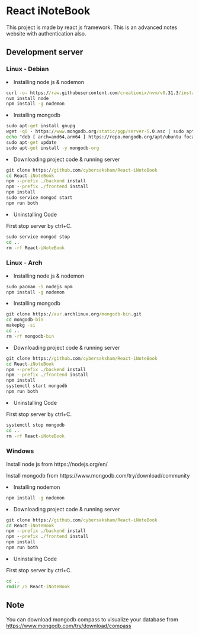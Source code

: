 # React iNoteBook

This project is made by react js framework. This is an advanced notes website with authentication also.

## Development server

### Linux - Debian
<li>Installing node js & nodemon</li>

```cmd
curl -o- https://raw.githubusercontent.com/creationix/nvm/v0.31.3/install.sh | bash
nvm install node
npm install -g nodemon
```

<li>Installing mongodb</li>

```cmd
sudo apt-get install gnupg
wget -qO - https://www.mongodb.org/static/pgp/server-5.0.asc | sudo apt-key add -
echo "deb [ arch=amd64,arm64 ] https://repo.mongodb.org/apt/ubuntu focal/mongodb-org/5.0 multiverse" | sudo tee /etc/apt/sources.list.d/mongodb-org-5.0.list
sudo apt-get update
sudo apt-get install -y mongodb-org
```

<li>Downloading project code & running server</li>

```cmd
git clone https://github.com/cybersaksham/React-iNoteBook
cd React-iNoteBook
npm --prefix ./backend install
npm --prefix ./frontend install
npm install
sudo service mongod start
npm run both
```

<li>Uninstalling Code</li>

First stop server by ctrl+C.

```cmd
sudo service mongod stop
cd ..
rm -rf React-iNoteBook
```

### Linux - Arch
<li>Installing node js & nodemon</li>

```cmd
sudo pacman -S nodejs npm
npm install -g nodemon
```

<li>Installing mongodb</li>

```cmd
git clone https://aur.archlinux.org/mongodb-bin.git
cd mongodb-bin
makepkg -si
cd ..
rm -rf mongodb-bin
```

<li>Downloading project code & running server</li>

```cmd
git clone https://github.com/cybersaksham/React-iNoteBook
cd React-iNoteBook
npm --prefix ./backend install
npm --prefix ./frontend install
npm install
systemctl start mongodb
npm run both
```

<li>Uninstalling Code</li>

First stop server by ctrl+C.

```cmd
systemctl stop mongodb
cd ..
rm -rf React-iNoteBook
```

### Windows
<p>Install node js from https://nodejs.org/en/</p>
<p>Install mongodb from https://www.mongodb.com/try/download/community</p>

<li>Installing nodemon</li>

```cmd
npm install -g nodemon
```

<li>Downloading project code & running server</li>

```cmd
git clone https://github.com/cybersaksham/React-iNoteBook
cd React-iNoteBook
npm --prefix ./backend install
npm --prefix ./frontend install
npm install
npm run both
```

<li>Uninstalling Code</li>

First stop server by ctrl+C.

```cmd
cd ..
rmdir /S React-iNoteBook
```

## Note
You can download mongodb compass to visualize your database from https://www.mongodb.com/try/download/compass
